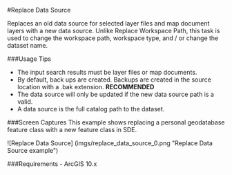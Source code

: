 #Replace Data Source

Replaces an old data source for selected layer files and map document layers with a new data source. Unlike Replace Workspace Path, this task is used to change the workspace path, workspace type, and / or change the dataset name.

###Usage Tips
  - The input search results must be layer files or map documents.
  - By default, back ups are created. Backups are created in the source location with a .bak extension. **RECOMMENDED**
  - The data source will only be updated if the new data source path is a valid.
  - A data source is the full catalog path to the dataset.

###Screen Captures
This example shows replacing a personal geodatabase feature class with a new feature class in SDE.

![Replace Data Source] (imgs/replace_data_source_0.png "Replace Data Source example")

###Requirements
    - ArcGIS 10.x

[Voyager Search]:http://voyagersearch.com/
[@VoyagerGIS]:https://twitter.com/voyagergis
[github]:https://github.com/voyagersearch/tasks

